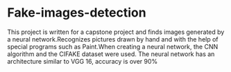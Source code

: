 # Fake-images-detection
This project is written for a capstone project and finds images generated by a neural network.Recognizes pictures drawn by hand and with the help of special programs such as Paint.When creating a neural network, the CNN algorithm and the CIFAKE dataset were used. The neural network has an architecture similar to VGG 16, accuracy is over 90%
